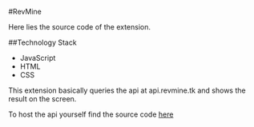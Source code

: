 #RevMine

Here lies the source code of the extension.

##Technology Stack

- JavaScript
- HTML
- CSS

This extension basically queries the api at api.revmine.tk and shows the result on the screen.

To host the api yourself find the source code [here](https://github.com/Zephrys/RevMineApp)
